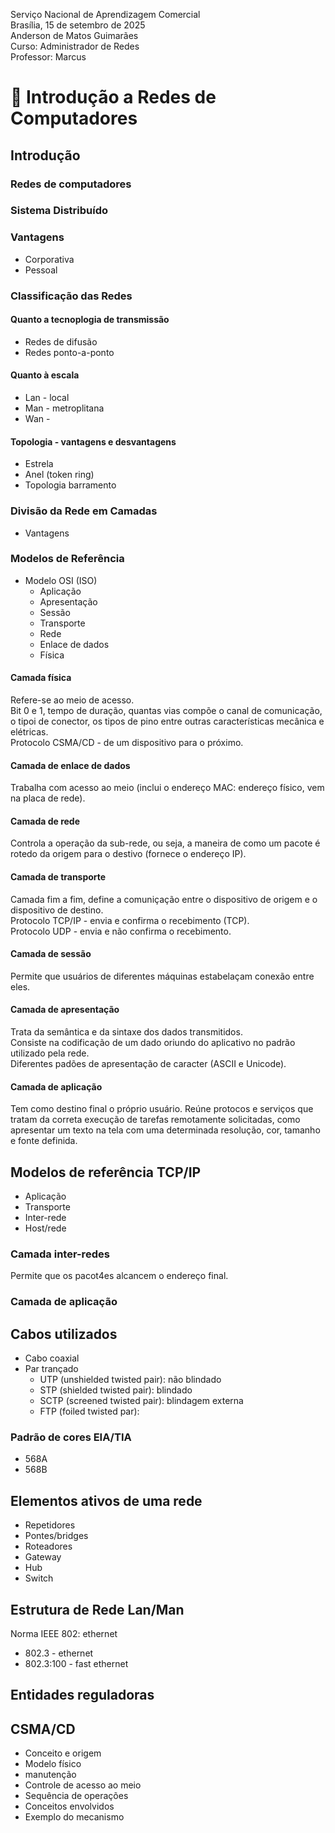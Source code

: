 Serviço Nacional de Aprendizagem Comercial  
Brasília, 15 de setembro de 2025  
Anderson de Matos Guimarães  
Curso: Administrador de Redes  
Professor: Marcus

# 🛜 Introdução a Redes de Computadores

## Introdução

### Redes de computadores

### Sistema Distribuído

### Vantagens
- Corporativa
- Pessoal

### Classificação das Redes

#### Quanto a tecnoplogia de transmissão
- Redes de difusão
- Redes ponto-a-ponto

#### Quanto à escala
- Lan - local
- Man - metroplitana
- Wan - 


#### Topologia - vantagens e desvantagens
- Estrela
- Anel (token ring)
- Topologia barramento

### Divisão da Rede em Camadas
- Vantagens

### Modelos de Referência
- Modelo OSI (ISO)
  - Aplicação
  - Apresentação
  - Sessão
  - Transporte
  - Rede
  - Enlace de dados
  - Física

#### Camada física

Refere-se ao meio de acesso.  
Bit 0 e 1, tempo de duração, quantas vias compõe o canal de comunicação, o tipoi de conector, os tipos de pino entre outras características mecânica e elétricas.  
Protocolo CSMA/CD - de um dispositivo para o próximo.

#### Camada de enlace de dados

Trabalha com acesso ao meio (inclui o endereço MAC: endereço físico, vem na placa de rede).

#### Camada de rede

Controla  a operação da sub-rede, ou seja, a maneira de como um pacote é rotedo da origem para o destivo (fornece o endereço IP).

#### Camada de transporte

Camada fim a fim, define a comuniçação entre o dispositivo de origem e o dispositivo de destino.  
Protocolo TCP/IP - envia e confirma o recebimento (TCP).  
Protocolo UDP - envia e não confirma o recebimento.

#### Camada de sessão

Permite que usuários de diferentes máquinas estabelaçam conexão entre eles.

#### Camada de apresentação

Trata da semântica e da sintaxe dos dados transmitidos.  
Consiste na codificação de um dado oriundo do aplicativo no padrão utilizado pela rede.  
Diferentes padões de apresentação de caracter (ASCII e Unicode).

#### Camada de aplicação

Tem como destino final o próprio usuário. Reúne protocos e serviços que tratam da correta execução de tarefas remotamente solicitadas, como apresentar um texto na tela com uma determinada resolução, cor, tamanho e fonte definida.

## Modelos de referência TCP/IP
- Aplicação
- Transporte
- Inter-rede
- Host/rede

### Camada inter-redes
Permite que os pacot4es alcancem o endereço final.

### Camada de aplicação

## Cabos utilizados
- Cabo coaxial
- Par trançado
  - UTP (unshielded twisted pair): não blindado
  - STP (shielded twisted pair): blindado
  - SCTP (screened twisted pair): blindagem externa
  - FTP (foiled twisted par): 

### Padrão de cores EIA/TIA
- 568A
- 568B

## Elementos ativos de uma rede
- Repetidores
- Pontes/bridges
- Roteadores
- Gateway
- Hub
- Switch

## Estrutura de Rede Lan/Man

Norma IEEE 802: ethernet

- 802.3 - ethernet
- 802.3:100 - fast ethernet

## Entidades reguladoras

## CSMA/CD
- Conceito e origem
- Modelo físico
- manutenção
- Controle de acesso ao meio
- Sequência de operações
- Conceitos envolvidos
- Exemplo do mecanismo
